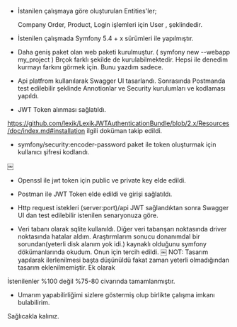 
* İstanilen çalışmaya göre oluşturulan Entities'ler;

    Company 
    Order,
    Product,
    Login işlemleri için User , şeklindedir.

* İstenilen çalışmada Symfony 5.4 + x sürümleri ile yapılmıştır.
* Daha geniş paket olan web paketi kurulmuştur. 
   ( symfony new --webapp my_project ) Brçok farklı şekilde de kurulabilmektedir. Hepsi ile denedim kurmayı farkını görmek için.
    Bunu yazdım sadece.

* Api platfrom kullanılarak Swagger UI tasarlandı. Sonrasında Postmanda test edilebilir şeklinde Annotionlar ve Security kurulumları ve kodlaması yapıldı.

* JWT Token alınması sağlatıldı. 

https://github.com/lexik/LexikJWTAuthenticationBundle/blob/2.x/Resources/doc/index.md#installation ilgili  doküman takip edildi.

* symfony/security:encoder-password paket ile token oluşturmak için kullanıcı şifresi kodlandı.

￼

* Openssl ile jwt token için public ve private key elde edildi.

* Postman ile JWT Token elde edildi ve girişi sağlatıldı.

* Http request istekleri  (server:port)/api JWT sağlandıktan sonra Swagger UI dan test edilebilir istenilen senaryonuza göre.

* Veri tabanı olarak sqlite kullanıldı. Diğer veri tabanşarı noktasında driver noktasında hatalar aldım. Araştırmlarım sonucu donanımdal bir sorundan(yeterli disk alanım yok idi.) kaynaklı olduğunu symfony dökümanlarında okudum. Onun için tercih edildi.
￼
NOT: Tasarım yapılarak ilerlenilmesi başta düşünüldü fakat zaman yeterli olmadığından tasarım eklenilmemiştir. Ek olarak 

İstenilenler  %100 değil %75-80 civarında tamamlanmıştır. 

* Umarım yapabilirliğimi sizlere göstermiş olup birlikte çalışma imkanı bulabilirim.

Sağlıcakla kalınız.

